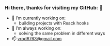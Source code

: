 ### Hi there, thanks for visiting my GitHub: 👋

- 🔭 I’m currently working on:
  + building projects with Reack hooks
- 🌱 I’m always working on: 
  + solving the same problem in different ways
- 📫  vrod8763@gmail.com 
